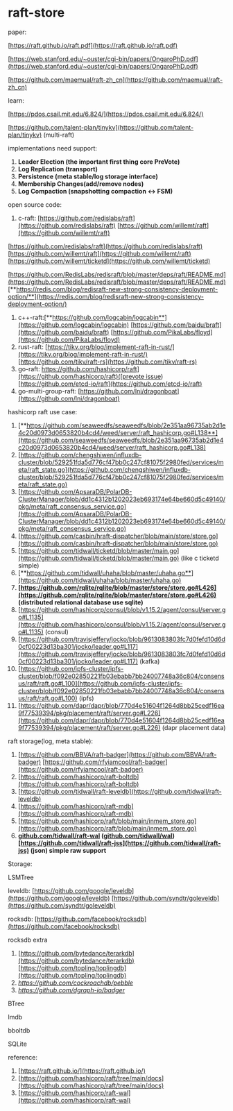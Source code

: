 # raft-store

paper:

[https://raft.github.io/raft.pdf](https://raft.github.io/raft.pdf)

[https://web.stanford.edu/~ouster/cgi-bin/papers/OngaroPhD.pdf](https://web.stanford.edu/~ouster/cgi-bin/papers/OngaroPhD.pdf)

[https://github.com/maemual/raft-zh_cn](https://github.com/maemual/raft-zh_cn)

learn:

[https://pdos.csail.mit.edu/6.824/](https://pdos.csail.mit.edu/6.824/)

[https://github.com/talent-plan/tinykv](https://github.com/talent-plan/tinykv) (multi-raft)

implementations need support:

1. **Leader Election (the important first thing core PreVote)**
2. **Log Replication (transport)**
3. **Persistence (meta stable/log storage interface)**
4. **Membership Changes(add/remove nodes)**
5. **Log Compaction (snapshotting compaction <-> FSM)**

open source code:

1. c-raft: [https://github.com/redislabs/raft](https://github.com/redislabs/raft) [https://github.com/willemt/raft](https://github.com/willemt/raft)

 [https://github.com/redislabs/raft](https://github.com/redislabs/raft)[https://github.com/willemt/raft](https://github.com/willemt/raft) [https://github.com/willemt/ticketd](https://github.com/willemt/ticketd)

[https://github.com/RedisLabs/redisraft/blob/master/deps/raft/README.md](https://github.com/RedisLabs/redisraft/blob/master/deps/raft/README.md) [**https://redis.com/blog/redisraft-new-strong-consistency-deployment-option/**](https://redis.com/blog/redisraft-new-strong-consistency-deployment-option/)

1. c++-raft:[**https://github.com/logcabin/logcabin**](https://github.com/logcabin/logcabin) [https://github.com/baidu/braft](https://github.com/baidu/braft) [https://github.com/PikaLabs/floyd](https://github.com/PikaLabs/floyd)
2. rust-raft: [https://tikv.org/blog/implement-raft-in-rust/](https://tikv.org/blog/implement-raft-in-rust/) [https://github.com/tikv/raft-rs](https://github.com/tikv/raft-rs)
3. go-raft: [https://github.com/hashicorp/raft](https://github.com/hashicorp/raft)([prevote issue](https://github.com/hashicorp/raft/issues/31))   [https://github.com/etcd-io/raft](https://github.com/etcd-io/raft)
4. go-multi-group-raft: [https://github.com/lni/dragonboat](https://github.com/lni/dragonboat)

hashicorp raft  use case:

1. [**https://github.com/seaweedfs/seaweedfs/blob/2e351aa96735ab2d1e4c20d0973d0653820b4cd4/weed/server/raft_hashicorp.go#L138**](https://github.com/seaweedfs/seaweedfs/blob/2e351aa96735ab2d1e4c20d0973d0653820b4cd4/weed/server/raft_hashicorp.go#L138)
2. [https://github.com/chengshiwen/influxdb-cluster/blob/529251fda5d776cf47bb0c247cf81075f2980fed/services/meta/raft_state.go](https://github.com/chengshiwen/influxdb-cluster/blob/529251fda5d776cf47bb0c247cf81075f2980fed/services/meta/raft_state.go)
3. [https://github.com/ApsaraDB/PolarDB-ClusterManager/blob/dd1c4312b1202023eb693174e64be660d5c49140/pkg/meta/raft_consensus_service.go](https://github.com/ApsaraDB/PolarDB-ClusterManager/blob/dd1c4312b1202023eb693174e64be660d5c49140/pkg/meta/raft_consensus_service.go)
4. [https://github.com/casbin/hraft-dispatcher/blob/main/store/store.go](https://github.com/casbin/hraft-dispatcher/blob/main/store/store.go)
5. [https://github.com/tidwall/ticketd/blob/master/main.go](https://github.com/tidwall/ticketd/blob/master/main.go) (like c ticketd simple)
6. [**https://github.com/tidwall/uhaha/blob/master/uhaha.go**](https://github.com/tidwall/uhaha/blob/master/uhaha.go)
7. **[https://github.com/rqlite/rqlite/blob/master/store/store.go#L426](https://github.com/rqlite/rqlite/blob/master/store/store.go#L426) (distributed relational database use sqlite)**
8. [https://github.com/hashicorp/consul/blob/v1.15.2/agent/consul/server.go#L1135](https://github.com/hashicorp/consul/blob/v1.15.2/agent/consul/server.go#L1135) (consul)
9. [https://github.com/travisjeffery/jocko/blob/9613083803fc7d0fefd10d6d0cf00223d13ba301/jocko/leader.go#L117](https://github.com/travisjeffery/jocko/blob/9613083803fc7d0fefd10d6d0cf00223d13ba301/jocko/leader.go#L117) (kafka)
10. [https://github.com/ipfs-cluster/ipfs-cluster/blob/f092e02850221fb03ebabb7bb24007748a36c804/consensus/raft/raft.go#L100](https://github.com/ipfs-cluster/ipfs-cluster/blob/f092e02850221fb03ebabb7bb24007748a36c804/consensus/raft/raft.go#L100) (ipfs)
11. [https://github.com/dapr/dapr/blob/770d4e51604f1264d8bb25cedf16ea9f77539394/pkg/placement/raft/server.go#L226](https://github.com/dapr/dapr/blob/770d4e51604f1264d8bb25cedf16ea9f77539394/pkg/placement/raft/server.go#L226) (dapr placement data)

raft storage(log, meta stable):

1. [https://github.com/BBVA/raft-badger](https://github.com/BBVA/raft-badger) [https://github.com/rfyiamcool/raft-badger](https://github.com/rfyiamcool/raft-badger)
2. [https://github.com/hashicorp/raft-boltdb](https://github.com/hashicorp/raft-boltdb) 
3. [https://github.com/tidwall/raft-leveldb](https://github.com/tidwall/raft-leveldb)
4. [https://github.com/hashicorp/raft-mdb](https://github.com/hashicorp/raft-mdb)
5. [https://github.com/hashicorp/raft/blob/main/inmem_store.go](https://github.com/hashicorp/raft/blob/main/inmem_store.go)
6. **[github.com/tidwall/raft-wal](http://github.com/tidwall/raft-wal) ([github.com/tidwall/wal](http://github.com/tidwall/wal))  [https://github.com/tidwall/raft-jss](https://github.com/tidwall/raft-jss) (json) simple raw support** 

Storage:

LSMTree

leveldb: [https://github.com/google/leveldb](https://github.com/google/leveldb) [https://github.com/syndtr/goleveldb](https://github.com/syndtr/goleveldb)

rocksdb: [https://github.com/facebook/rocksdb](https://github.com/facebook/rocksdb)

rocksdb extra

1. [https://github.com/bytedance/terarkdb](https://github.com/bytedance/terarkdb)  [https://github.com/topling/toplingdb](https://github.com/topling/toplingdb)
2. *https://github.com/cockroachdb/pebble*
3. *https://github.com/dgraph-io/badger*

BTree

lmdb

bboltdb

SQLite

reference:

1. [https://raft.github.io/](https://raft.github.io/)
2. [https://github.com/hashicorp/raft/tree/main/docs](https://github.com/hashicorp/raft/tree/main/docs)
3. [https://github.com/hashicorp/raft-wal](https://github.com/hashicorp/raft-wal)
